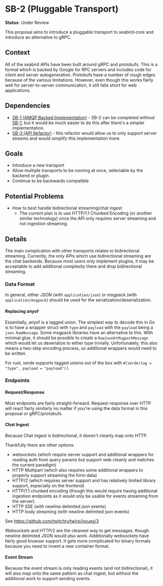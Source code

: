 # SB-2 (Pluggable Transport)

**Status**: Under Review

This proposal aims to introduce a pluggable transport to seabird-core and
introduce an alternative to gRPC.

## Context

All of the seabird APIs have been built around gRPC and protobufs. This is a
format which is backed by Google for RPC servers and includes code for client
and server autogeneration. Protobufs have a number of rough edges because of the
various limitations. However, even though this works fairly well for
server-to-server communication, it still falls short for web applications.

## Dependencies

- [SB-1 (AMQP Backed Implementation)](./SB-1.md) - SB-2 can be completed
  without [SB-1](./SB-1.md), but it would be much easier to do this after
  there's a simpler implementation.
- [SB-3 (API Refactor)](./SB-3.md) - this refactor would allow us to only
  support server streams and would simplify this implementation more.

## Goals

- Introduce a new transport
- Allow multiple transports to be running at once, selectable by the backend or
  plugin.
- Continue to be backwards compatible

## Potential Problems

- How to best handle bidirectional streaming/chat ingest
  - The current plan is to use HTTP/1.1 Chunked Encoding (or another similar
    technology) once the API only requires server streaming and not ingestion
    streaming.

## Details

The main complication with other transports relates to bidirectional streaming.
Currently, the only APIs which use bidirectional streaming are the chat
backends. Because most users only implement plugins, it may be acceptable to add
additional complexity there and drop bidirectional streaming.

### Data Format

In general, either JSON (with `application/json`) or msgpack (with
`application/msgpack`) should be used for the serialization/deserialization.

#### Replacing anyof

Essentially, anyof is a tagged union. The simplest way to decode this in Go is
to have a wrapper struct with `type` and `payload` with the `payload` being a
`json.RawMessage`. Some msgpack libraries have an alternative to this. With
minimal glue, it should be possible to create a `RawJsonOrMsgpackMessage` which
would let us deserialize to either type trivially. Unfortunately, this also
means a two-step encoding process, so additional wrappers would need to be
written.

For rust, serde supports tagged unions out of the box with `#[serde(tag =
"type", payload = "payload")]`.

### Endpoints

#### Request/Response

Most endpoints are fairly straight-forward. Request-response over HTTP will
react fairly similarly no matter if you're using the data format in this
proposal or gRPC/protobufs.

#### Chat Ingest

Because Chat Ingest is bidirectional, it doesn't cleanly map onto HTTP.

Thankfully there are other options:
- websockets (which require server support and
additional wrappers for reading auth from query params but support web cleanly
and matches the current paradigm)
- HTTP Multipart (which also requires some
additional wrappers to properly support streaming the form data)
- HTTP/2 (which
requires server support and has relatively limited library support, especially
on the frontend)
- HTTP/1.1 chunked encoding (though this would require having
additional ingestion endpoints as it would only be usable for events streaming
from the server).
- HTTP SSE (with newline delimited json events)
- HTTP body streaming (with newline delimited json events)

See https://github.com/twitchtv/twirp/issues/3

Websockets and HTTP/2 are the cleanest way to get messages, though newline
delimited JSON would also work. Additionally websockets have fairly good browser
support. It gets more complicated for binary formats because you need to invent
a new container format.

#### Event Stream

Because the event stream is only reading events (and not bidirectional), it will
also map onto the same pattern as chat ingest, but without the additional work
to support sending events.
